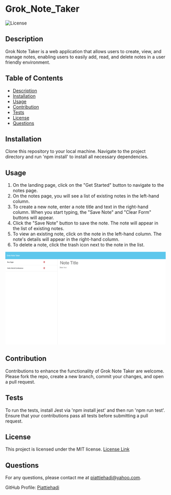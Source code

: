 # Grok_Note_Taker
![License](https://img.shields.io/badge/license-MIT-blue.svg)

## Description
Grok Note Taker is a web application that allows users to create, view, and manage notes, enabling users to easily add, read, and delete notes in a user friendly environment. 

## Table of Contents
- [Description](#description)
- [Installation](#installation)
- [Usage](#usage)
- [Contribution](#contribution)
- [Tests](#tests)
- [License](#license)
- [Questions](#questions)

## Installation
Clone this repository to your local machine. Navigate to the project directory and run 'npm install' to install all necessary dependencies.

## Usage
1. On the landing page, click on the "Get Started" button to navigate to the notes page.
2. On the notes page, you will see a list of existing notes in the left-hand column.
3. To create a new note, enter a note title and text in the right-hand column. When you start typing, the "Save Note" and "Clear Form" buttons will appear.
4. Click the "Save Note" button to save the note. The note will appear in the list of existing notes.
5. To view an existing note, click on the note in the left-hand column. The note's details will appear in the right-hand column.
6. To delete a note, click the trash icon next to the note in the list.

![Screenshot](public/assets/images/Screenshot.png)

## Contribution
Contributions to enhance the functionality of Grok Note Taker are welcome. Please fork the repo, create a new branch, commit your changes, and open a pull request.

## Tests
To run the tests, install Jest via 'npm install jest' and then run 'npm run test'. Ensure that your contributions pass all tests before submitting a pull request.

## License
This project is licensed under the MIT license. [License Link](https://choosealicense.com/licenses/mit/)

## Questions
For any questions, please contact me at [piattiehadi@yahoo.com](mailto:piattiehadi@yahoo.com).

GitHub Profile: [Piattiehadi](https://github.com/Piattiehadi)